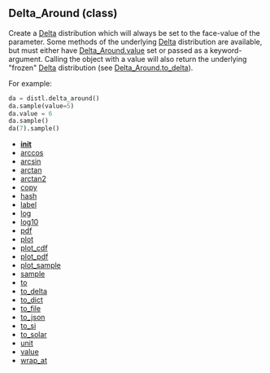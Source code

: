 ## Delta_Around (class)


Create a [Delta](Delta.md) distribution which will always be set to the face-value
of the parameter.  Some methods of the underlying [Delta](Delta.md) distribution are
available, but must either have [Delta_Around.value](Delta_Around.value.md) set or passed as
a keyword-argument.  Calling the object with a value will also return
the underlying "frozen" [Delta](Delta.md) distribution (see [Delta_Around.to_delta](Delta_Around.to_delta.md)).


For example:

```py
da = distl.delta_around()
da.sample(value=5)
da.value = 6
da.sample()
da(7).sample()
```




* [__init__](Delta_Around.__init__.md)
* [arccos](Delta_Around.arccos.md)
* [arcsin](Delta_Around.arcsin.md)
* [arctan](Delta_Around.arctan.md)
* [arctan2](Delta_Around.arctan2.md)
* [copy](Delta_Around.copy.md)
* [hash](Delta_Around.hash.md)
* [label](Delta_Around.label.md)
* [log](Delta_Around.log.md)
* [log10](Delta_Around.log10.md)
* [pdf](Delta_Around.pdf.md)
* [plot](Delta_Around.plot.md)
* [plot_cdf](Delta_Around.plot_cdf.md)
* [plot_pdf](Delta_Around.plot_pdf.md)
* [plot_sample](Delta_Around.plot_sample.md)
* [sample](Delta_Around.sample.md)
* [to](Delta_Around.to.md)
* [to_delta](Delta_Around.to_delta.md)
* [to_dict](Delta_Around.to_dict.md)
* [to_file](Delta_Around.to_file.md)
* [to_json](Delta_Around.to_json.md)
* [to_si](Delta_Around.to_si.md)
* [to_solar](Delta_Around.to_solar.md)
* [unit](Delta_Around.unit.md)
* [value](Delta_Around.value.md)
* [wrap_at](Delta_Around.wrap_at.md)
